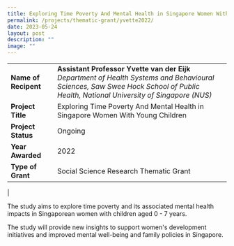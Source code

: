 ```yaml
---
title: Exploring Time Poverty And Mental Health in Singapore Women With Young Children
permalink: /projects/thematic-grant/yvette2022/
date: 2023-05-24
layout: post
description: ""
image: ""
---
```

|  |  |
|---|---|
| **Name of Recipent** | **Assistant Professor Yvette van der Eijk**<br> _Department of Health Systems and Behavioural Sciences, Saw Swee Hock School of Public Health, National University of Singapore (NUS)_ |
| **Project Title** | Exploring Time Poverty And Mental Health in Singapore Women With Young Children |
| **Project Status** | Ongoing |
| **Year Awarded** | 2022 |
| **Type of Grant** | Social Science Research Thematic Grant |
|

The study aims to explore time poverty and its associated mental health impacts in Singaporean women with children aged 0 - 7 years.  

The study will provide new insights to support women's development initiatives and improved mental well-being and family policies in Singapore.